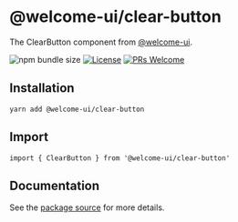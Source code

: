# @welcome-ui/clear-button

The ClearButton component from [@welcome-ui](https://welcome-ui.com).

![npm bundle size](https://img.shields.io/bundlephobia/minzip/@welcome-ui/clear-button) [![License](https://img.shields.io/npm/l/welcome-ui.svg)](https://github.com/WTTJ/welcome-ui/tree/main/LICENSE) [![PRs Welcome](https://img.shields.io/badge/PRs-welcome-mediumspringgreen.svg)](ttps://github.com/WTTJ/welcome-ui/tree/main/CONTRIBUTING.mdx)

## Installation

    yarn add @welcome-ui/clear-button

## Import

    import { ClearButton } from '@welcome-ui/clear-button'

## Documentation

See the [package source](https://github.com/WTTJ/welcome-ui/tree/main/packages/ClearButton) for more details.
